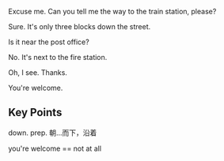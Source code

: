 Excuse me. Can you tell me the way to the train station, please?

Sure. It's only three blocks down the street.

Is it near the post office?

No. It's next to the fire station.

Oh, I see. Thanks.

You're welcome.

## Key Points
down. prep. 朝...而下，沿着

you're welcome == not at all
